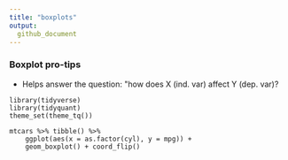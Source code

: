 ```yaml
---
title: "boxplots"
output:
  github_document
---
```


### Boxplot pro-tips

* Helps answer the question: "how does X (ind. var) affect Y (dep. var)?

```{r, include=F}
library(tidyverse)
library(tidyquant)
theme_set(theme_tq())
```

```{r}
mtcars %>% tibble() %>% 
    ggplot(aes(x = as.factor(cyl), y = mpg)) +
    geom_boxplot() + coord_flip()
```

